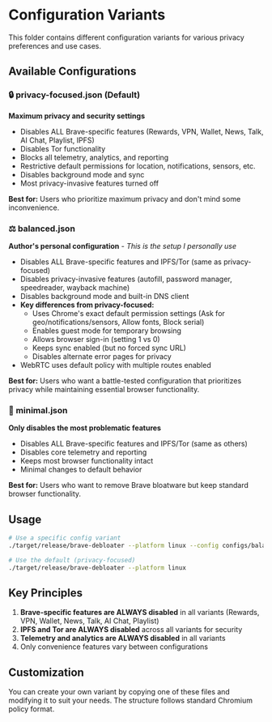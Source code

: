 # Configuration Variants

This folder contains different configuration variants for various privacy preferences and use cases.

## Available Configurations

### 🔒 privacy-focused.json (Default)
**Maximum privacy and security settings**

- Disables ALL Brave-specific features (Rewards, VPN, Wallet, News, Talk, AI Chat, Playlist, IPFS)
- Disables Tor functionality 
- Blocks all telemetry, analytics, and reporting
- Restrictive default permissions for location, notifications, sensors, etc.
- Disables background mode and sync
- Most privacy-invasive features turned off

**Best for:** Users who prioritize maximum privacy and don't mind some inconvenience.

### ⚖️ balanced.json
**Author's personal configuration** - *This is the setup I personally use*

- Disables ALL Brave-specific features and IPFS/Tor (same as privacy-focused)
- Disables privacy-invasive features (autofill, password manager, speedreader, wayback machine)
- Disables background mode and built-in DNS client
- **Key differences from privacy-focused:**
  - Uses Chrome's exact default permission settings (Ask for geo/notifications/sensors, Allow fonts, Block serial)
  - Enables guest mode for temporary browsing
  - Allows browser sign-in (setting 1 vs 0)
  - Keeps sync enabled (but no forced sync URL)
  - Disables alternate error pages for privacy
- WebRTC uses default policy with multiple routes enabled

**Best for:** Users who want a battle-tested configuration that prioritizes privacy while maintaining essential browser functionality.

### 🎯 minimal.json
**Only disables the most problematic features**

- Disables ALL Brave-specific features and IPFS/Tor (same as others)
- Disables core telemetry and reporting
- Keeps most browser functionality intact
- Minimal changes to default behavior

**Best for:** Users who want to remove Brave bloatware but keep standard browser functionality.

## Usage

```bash
# Use a specific config variant
./target/release/brave-debloater --platform linux --config configs/balanced.json

# Use the default (privacy-focused)
./target/release/brave-debloater --platform linux
```

## Key Principles

1. **Brave-specific features are ALWAYS disabled** in all variants (Rewards, VPN, Wallet, News, Talk, AI Chat, Playlist)
2. **IPFS and Tor are ALWAYS disabled** across all variants for security
3. **Telemetry and analytics are ALWAYS disabled** in all variants
4. Only convenience features vary between configurations

## Customization

You can create your own variant by copying one of these files and modifying it to suit your needs. The structure follows standard Chromium policy format.